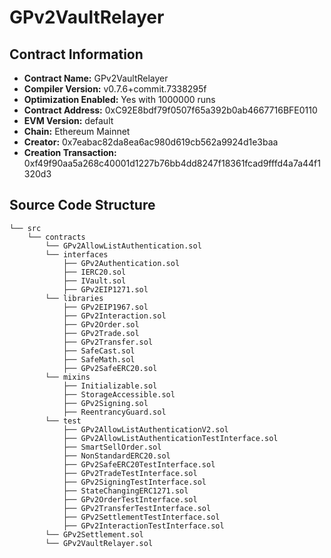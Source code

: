 # GPv2VaultRelayer

## Contract Information
- **Contract Name:** GPv2VaultRelayer
- **Compiler Version:** v0.7.6+commit.7338295f
- **Optimization Enabled:** Yes with 1000000 runs
- **Contract Address:** 0xC92E8bdf79f0507f65a392b0ab4667716BFE0110
- **EVM Version:** default
- **Chain:** Ethereum Mainnet
- **Creator:** 0x7eabac82da8ea6ac980d619cb562a9924d1e3baa
- **Creation Transaction:** 0xf49f90aa5a268c40001d1227b76bb4dd8247f18361fcad9fffd4a7a44f1320d3

## Source Code Structure
```
└── src
    └── contracts
        └── GPv2AllowListAuthentication.sol
        └── interfaces
            ├── GPv2Authentication.sol
            ├── IERC20.sol
            ├── IVault.sol
            ├── GPv2EIP1271.sol
        └── libraries
            ├── GPv2EIP1967.sol
            ├── GPv2Interaction.sol
            ├── GPv2Order.sol
            ├── GPv2Trade.sol
            ├── GPv2Transfer.sol
            ├── SafeCast.sol
            ├── SafeMath.sol
            ├── GPv2SafeERC20.sol
        └── mixins
            ├── Initializable.sol
            ├── StorageAccessible.sol
            ├── GPv2Signing.sol
            ├── ReentrancyGuard.sol
        └── test
            ├── GPv2AllowListAuthenticationV2.sol
            ├── GPv2AllowListAuthenticationTestInterface.sol
            ├── SmartSellOrder.sol
            ├── NonStandardERC20.sol
            ├── GPv2SafeERC20TestInterface.sol
            ├── GPv2TradeTestInterface.sol
            ├── GPv2SigningTestInterface.sol
            ├── StateChangingERC1271.sol
            ├── GPv2OrderTestInterface.sol
            ├── GPv2TransferTestInterface.sol
            ├── GPv2SettlementTestInterface.sol
            ├── GPv2InteractionTestInterface.sol
        └── GPv2Settlement.sol
        └── GPv2VaultRelayer.sol

```